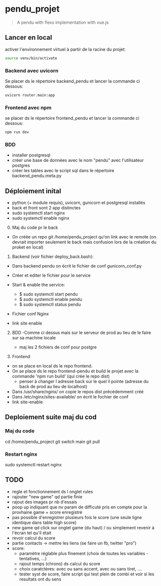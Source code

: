 # pendu_projet

> A pendu with flexs implementation with vue.js

## Lancer en local

activer l'environnement virtuel à partir de la racine du projet:

```bash
source venv/bin/activate
```

### Backend avec uvicorn

Se placer ds le répertoire backend_pendu et lancer la commande ci dessous:

```bash
uvicorn router.main:app
```

### Frontend avec npm

se placer ds le répertoire frontend_pendu et lancer la commande ci dessous:

```bash
npm run dev
```

### BDD

- installer postgresql
- créer une base de données avec le nom "pendu" avec l'utilisateur postgres
- créer les tables avec le script sql dans le répertoire backend_pendu.meta.py

## Déploiement inital

- python (+ module requis), uvicorn, gunicorn et postgresql installés
- back et front sont 2 app distinctes
- sudo systemctl start nginx
- sudo systemctl enable nginx

0. Maj du code pr le back

- On créée un repo git /home/pendu_project qu'on link avec le remote (on devrait importer seulement le back mais confusion lors de la création du proket en local)

1. Backend (voir fichier deploy_back.bash):

- Dans backend pendu on écrit le fichier de conf gunicorn_conf.py
- Créer et editer le fichier pour le service
- Start & enable the service:

  - $ sudo systemctl start pendu
  - $ sudo systemctl enable pendu
  - $ sudo systemctl status pendu

- Fichier conf Nginx
- link site enable

2. BDD
   -Comme ci dessus mais sur le serveur de prod au lieu de le faire sur sa machine locale

   - maj les 2 fichiers de conf pour postgre

3. Frontend

- on se place en local ds le repo frontend.
- On se place ds le repo frontend-pendu et build le projet avec la commande 'npm run build' (qui crée le repo dist)
  - penser à changer l adresse back sur le quel il pointe (adresse du back de prod au lieu de localhost)
- Dans /usr/share/nginx/ on copie le repos dist précédemment créé
- Dans /etc/nginx/sites-available/ on écrit le fochier de conf
- link site-enable

## Deploiement suite maj du cod

### Maj du code

cd /home/pendu_project
git switch main
git pull

### Restart nginx

sudo systemctl restart nginx

## TODO

- regle et fonctionnement ds l onglet rules
- rajouter "new game" qd partie finie
- rajout des images pr nb d'essais
- poop up indiquant que nv param de difficuté pris en compte pour la provhaine game + score enregistré
- pas possible d'enregistrer plusieurs fois le score (une seule ligne identique dans table high score)
- new game qd click sur onglet game (du haut) / ou simplement revenir à l'écran tel qu'il était
- revoir calcul du score
- partie contacts -> mettre les liens (se faire un fb, twitter "pro")
- score:
  - paramètre réglable plus finement (choix de toutes les variables - tentatives, ...)
  - rajout temps (chrono) ds calcul du score
  - choix caratctères: avec ou sans accent, avec ou sans tiret, ....
  - tester syst de score, faire script qui test plein de combi et voir si les resultats ont du sens

